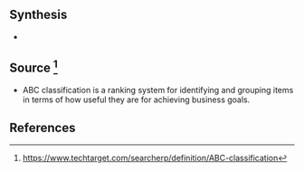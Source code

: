 ## Synthesis
- 
## Source [^1]
- ABC classification is a ranking system for identifying and grouping items in terms of how useful they are for achieving business goals.
## References

[^1]: https://www.techtarget.com/searcherp/definition/ABC-classification